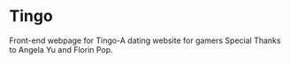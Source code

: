 # Tingo
Front-end webpage for Tingo-A dating website for gamers
Special Thanks to Angela Yu and Florin Pop.
